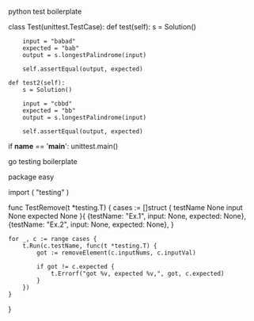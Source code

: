 
python test boilerplate

class Test(unittest.TestCase):
    def test(self):
        s = Solution()
        
        input = "babad"
        expected = "bab"
        output = s.longestPalindrome(input)
        
        self.assertEqual(output, expected)
                
    def test2(self):
        s = Solution()
        
        input = "cbbd"
        expected = "bb"
        output = s.longestPalindrome(input)
        
        self.assertEqual(output, expected)

if __name__ == '__main__':
    unittest.main()













go testing boilerplate

package easy

import (
	"testing"
)

func TestRemove(t *testing.T) {
	cases := []struct {
		testName None
		input None
		expected  None
	}{
		{testName: "Ex.1", input: None, expected: None},
		{testName: "Ex.2", input: None, expected: None},
	}

	for _, c := range cases {
		t.Run(c.testName, func(t *testing.T) {
			got := removeElement(c.inputNums, c.inputVal)

			if got != c.expected {
				t.Errorf("got %v, expected %v,", got, c.expected)
			}
		})
	}
}
